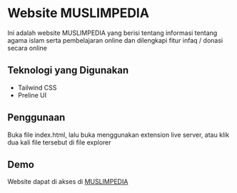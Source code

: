 # Website MUSLIMPEDIA
Ini adalah website MUSLIMPEDIA yang berisi tentang informasi tentang agama islam serta pembelajaran online dan dilengkapi fitur infaq / donasi secara online

## Teknologi yang Digunakan

- Tailwind CSS 
- Preline UI

## Penggunaan

Buka file index.html, lalu buka menggunakan extension live server, atau klik dua kali file tersebut di file explorer

## Demo

Website dapat di akses di <a href="https://muslim-pedia.vercel.app/">MUSLIMPEDIA</a>